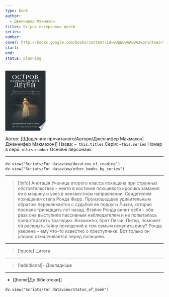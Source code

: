 ```yaml
---
type: book
author:
  - Дженнифер Макмахон
titles: Остров потерянных детей
series: 
number: 
cover: http://books.google.com/books/content?id=BDpEDwAAQBAJ&printsec=frontcover&img=1&zoom=1&edge=curl&source=gbs_api
start: 
end: 
status: planning
---
```

![cover|150](media/cover!150-518.jpg)

Автор: [[Щоденник прочитаного/Автори/Дженнифер Макмахон|Дженнифер Макмахон]]
Назва: `= this.titles`
Серія:  `=this.series`
Номер в серії: `=this.number`
Основні персонажі:

---
```dataviewjs
dv.view("Scripts/For dataview/duration_of_reading")
dv.view("Scripts/For dataview/other_books_by_series")
```

---
>[!info] Анотація
>Ученица второго класса похищена при странных обстоятельствах – некто в костюме плюшевого кролика заманил ее в машину и увез в неизвестном направлении. Свидетелем похищения стала Ронда Фарр. Произошедшее удивительным образом перекликается с судьбой ее подруги Лиззи, которая пропала тринадцать лет назад. Втайне Ронда винит себя – оба раза она выступила пассивным наблюдателем и не попыталась предотвратить трагедию. Возможно, брат Лиззи, Питер, поможет ей раскрыть тайну похищений и тем самым искупить вину? Ронда уверена – ему что-то известно о преступнике. Вот только он упорно отмалчивается перед полицией.
___

>[!quote] Цитата

---
>[!additional]- Докладніше

---

- [[home|До бібліотеки]]

```dataviewjs
dv.view("Scripts/For dataview/status_of_book")
```